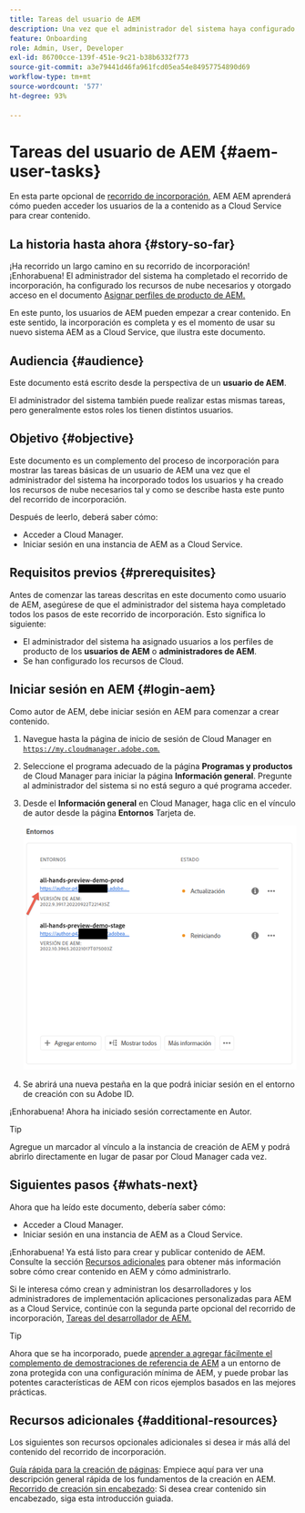 ```yaml
---
title: Tareas del usuario de AEM
description: Una vez que el administrador del sistema haya configurado los recursos de nube necesarios, aprenda cómo los usuarios de AEM pueden acceder a AEM as a Cloud Service para crear contenido.
feature: Onboarding
role: Admin, User, Developer
exl-id: 86700cce-139f-451e-9c21-b38b6332f773
source-git-commit: a3e79441d46fa961fcd05ea54e84957754890d69
workflow-type: tm+mt
source-wordcount: '577'
ht-degree: 93%

---
```



# Tareas del usuario de AEM {#aem-user-tasks}

En esta parte opcional de [recorrido de incorporación,](overview.md) AEM AEM aprenderá cómo pueden acceder los usuarios de la a contenido as a Cloud Service para crear contenido.

## La historia hasta ahora {#story-so-far}

¡Ha recorrido un largo camino en su recorrido de incorporación! ¡Enhorabuena! El administrador del sistema ha completado el recorrido de incorporación, ha configurado los recursos de nube necesarios y otorgado acceso en el documento [Asignar perfiles de producto de AEM.](assign-profiles-aem.md)

En este punto, los usuarios de AEM pueden empezar a crear contenido. En este sentido, la incorporación es completa y es el momento de usar su nuevo sistema AEM as a Cloud Service, que ilustra este documento.

## Audiencia {#audience}

Este documento está escrito desde la perspectiva de un **usuario de AEM**.

El administrador del sistema también puede realizar estas mismas tareas, pero generalmente estos roles los tienen distintos usuarios.

## Objetivo {#objective}

Este documento es un complemento del proceso de incorporación para mostrar las tareas básicas de un usuario de AEM una vez que el administrador del sistema ha incorporado todos los usuarios y ha creado los recursos de nube necesarios tal y como se describe hasta este punto del recorrido de incorporación.

Después de leerlo, deberá saber cómo:

* Acceder a Cloud Manager.
* Iniciar sesión en una instancia de AEM as a Cloud Service.

## Requisitos previos {#prerequisites}

Antes de comenzar las tareas descritas en este documento como usuario de AEM, asegúrese de que el administrador del sistema haya completado todos los pasos de este recorrido de incorporación. Esto significa lo siguiente:

* El administrador del sistema ha asignado usuarios a los perfiles de producto de los **usuarios de AEM** o **administradores de AEM**.
* Se han configurado los recursos de Cloud.

## Iniciar sesión en AEM {#login-aem}

Como autor de AEM, debe iniciar sesión en AEM para comenzar a crear contenido.

1. Navegue hasta la página de inicio de sesión de Cloud Manager en [`https://my.cloudmanager.adobe.com`.](https://my.cloudmanager.adobe.com/)

1. Seleccione el programa adecuado de la página **Programas y productos** de Cloud Manager para iniciar la página **Información general**. Pregunte al administrador del sistema si no está seguro a qué programa acceder.

1. Desde el **Información general** en Cloud Manager, haga clic en el vínculo de autor desde la página **Entornos** Tarjeta de.

   ![Tarjeta Entornos](/help/journey-onboarding/assets/author-environ.png)

1. Se abrirá una nueva pestaña en la que podrá iniciar sesión en el entorno de creación con su Adobe ID.

¡Enhorabuena! Ahora ha iniciado sesión correctamente en Autor.

>[!TIP]
>
>Agregue un marcador al vínculo a la instancia de creación de AEM y podrá abrirlo directamente en lugar de pasar por Cloud Manager cada vez.

## Siguientes pasos {#whats-next}

Ahora que ha leído este documento, debería saber cómo:

* Acceder a Cloud Manager.
* Iniciar sesión en una instancia de AEM as a Cloud Service.

¡Enhorabuena! Ya está listo para crear y publicar contenido de AEM. Consulte la sección [Recursos adicionales](#additional-resources) para obtener más información sobre cómo crear contenido en AEM y cómo administrarlo.

Si le interesa cómo crean y administran los desarrolladores y los administradores de implementación aplicaciones personalizadas para AEM as a Cloud Service, continúe con la segunda parte opcional del recorrido de incorporación, [Tareas del desarrollador de AEM.](developers.md)

>[!TIP]
>
>Ahora que se ha incorporado, puede [aprender a agregar fácilmente el complemento de demostraciones de referencia de AEM](/help/journey-sites/demos-add-on/overview.md) a un entorno de zona protegida con una configuración mínima de AEM, y puede probar las potentes características de AEM con ricos ejemplos basados en las mejores prácticas.

## Recursos adicionales {#additional-resources}

Los siguientes son recursos opcionales adicionales si desea ir más allá del contenido del recorrido de incorporación.

[Guía rápida para la creación de páginas](/help/sites-cloud/authoring/getting-started/quick-start.md): Empiece aquí para ver una descripción general rápida de los fundamentos de la creación en AEM.
[Recorrido de creación sin encabezado](/help/journey-headless/author/overview.md): Si desea crear contenido sin encabezado, siga esta introducción guiada.
